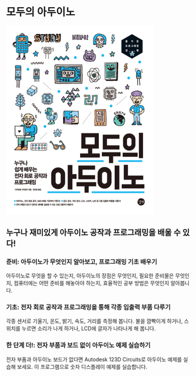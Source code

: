 # 모두의 아두이노

<img src="cover.jpg" width="400px" height="auto" style="max-width: 400px" />

## 누구나 재미있게 아두이노 공작과 프로그래밍을 배울 수 있다!

### 준비: 아두이노가 무엇인지 알아보고, 프로그래밍 기초 배우기
아두이노로 무엇을 할 수 있는지, 아두이노의 장점은 무엇인지, 필요한 준비물은 무엇인지, 컴퓨터에는 어떤 준비를 해놓아야 하는지, 효율적인 공부 방법은 무엇인지 알아봅니다.

### 기초: 전자 회로 공작과 프로그래밍을 통해 각종 입출력 부품 다루기
각종 센서로 기울기, 온도, 밝기, 속도, 거리를 측정해 봅니다. 불을 깜빡이게 하거나, 스위치를 누르면 소리가 나게 하거나, LCD에 글자가 나타나게 해 봅니다.

### 한 단계 더!: 전자 부품과 보드 없이 아두이노 예제 실습하기
전자 부품과 아두이노 보드가 없다면 Autodesk 123D Circuits로 아두이노 예제를 실습해 보세요. 이 프로그램으로 숫자 디스플레이 예제를 실습합니다.
